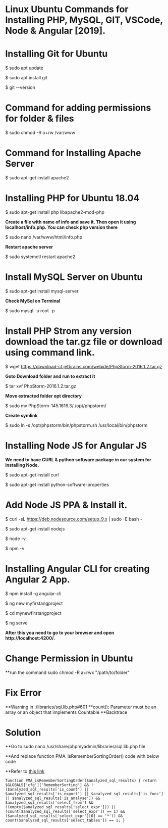 
# Linux Ubuntu Commands for Installing PHP, MySQL, GIT, VSCode, Node & Angular [2019].

# Installing Git for Ubuntu

$ sudo apt update

$ sudo apt install git

$ git --version

# Command for adding permissions for folder & files

$ sudo chmod -R o+rw /var/www

# Command for Installing Apache Server

$ sudo apt-get install apache2

# Installing PHP for Ubuntu 18.04

$ sudo apt-get install php libapache2-mod-php

**Create a file with name of info and save it. Then open it using localhost/info.php. You can check php version there**

$ sudo nano /var/www/html/info.php

**Restart apache server**

$ sudo systemctl restart apache2

# Install MySQL Server on Ubuntu 
$ sudo apt-get install mysql-server

**Check MySql on Terminal**

$ sudo mysql -u root -p


# Install PHP Strom any version download the tar.gz file or download using command link.
$ wget https://download-cf.jetbrains.com/webide/PhpStorm-2016.1.2.tar.gz

**Goto Download folder and run to extract it**

$ tar xvf PhpStorm-2016.1.2.tar.gz

**Move extracted folder opt directory**

$ sudo mv PhpStorm-145.1616.3/ /opt/phpstorm/

**Create symlink**

$ sudo ln -s /opt/phpstorm/bin/phpstorm.sh /usr/local/bin/phpstorm

# Installing Node JS for Angular JS

**We need to have CURL & python software package in our system for installing Node.**
    
$ sudo apt-get install curl

$ sudo apt-get install python-software-properties
 
    
# Add Node JS PPA & Install it.
    
$ curl -sL https://deb.nodesource.com/setup_9.x | sudo -E bash -

$ sudo apt-get install nodejs

$ node -v

$ npm -v

# Installing Angular CLI for creating Angular 2 App.</h2>

$ npm install -g angular-cli

$ ng new myfirstangproject

$ cd mynewfirstangproject 

$ ng serve         

**After this you need to go to your browser and open http://localhost:4200/.**

# Change Permission in Ubuntu

**run the command sudo chmod -R a+rwx "/path/to/folder" 

# Fix Error 

**Warning in ./libraries/sql.lib.php#601
**count(): Parameter must be an array or an object that implements Countable
**Backtrace

# Solution

**Go to sudo nano /usr/share/phpmyadmin/libraries/sql.lib.php file

**And replace function PMA_isRememberSortingOrder() code with below code

**Refer to [this link](https://stackoverflow.com/questions/48001569/phpmyadmin-count-parameter-must-be-an-array-or-an-object-that-implements-co)

`function PMA_isRememberSortingOrder($analyzed_sql_results)
{
    return $GLOBALS['cfg']['RememberSorting']
        && ! ($analyzed_sql_results['is_count']
            || $analyzed_sql_results['is_export']
            || $analyzed_sql_results['is_func']
            || $analyzed_sql_results['is_analyse'])
        && $analyzed_sql_results['select_from']
        && ((empty($analyzed_sql_results['select_expr']))
            || (count($analyzed_sql_results['select_expr']) == 1)
            && ($analyzed_sql_results['select_expr'][0] == '*'))
               && count($analyzed_sql_results['select_tables']) == 1;
}`
